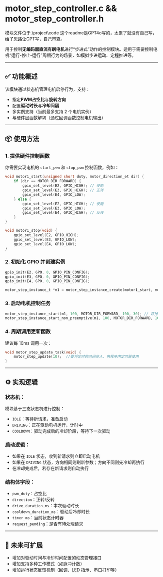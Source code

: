 # motor_step_controller.c && motor_step_controller.h
模块文件位于.\project\code
这个readme是GPT4o写的，太累了就没有自己写，给了思路让GPT写，自己审查。

用于控制**无编码器直流有刷电机**进行“步进式”动作的控制模块。适用于需要控制电机“运行-停止-运行”周期行为的场景，如模拟步进运动、定程推进等。

---

## ✅ 功能概述

该模块通过状态机管理电机启停行为，支持：
- 指定**PWM占空比**与**旋转方向**
- 配置**驱动时长**与**冷却间隔**
- 多实例支持（当前最多支持 2 个电机实例）
- 与硬件层函数解耦（通过回调函数控制电机输出）

---

## 📦 使用方法

### 1. 提供硬件控制函数

你需要实现电机的 `start_pwm` 和 `stop_pwm` 控制函数，例如：

```c
void motor1_start(unsigned short duty, motor_direction_et dir) {
    if (dir == MOTOR_DIR_FORWARD) {
        gpio_set_level(E2, GPIO_HIGH); // 使能
        gpio_set_level(E3, GPIO_HIGH); // 正转
        gpio_set_level(E4, GPIO_LOW);
    } else {
        gpio_set_level(E2, GPIO_HIGH); // 使能
        gpio_set_level(E3, GPIO_LOW); 
        gpio_set_level(E4, GPIO_HIGH); // 反转
    }
}

void motor1_stop(void) {
    gpio_set_level(E2, GPIO_HIGH);
    gpio_set_level(E3, GPIO_LOW);
    gpio_set_level(E4, GPIO_LOW);
}
```

### 2. 初始化 GPIO 并创建实例

```c
gpio_init(E2, GPO, 0, GPIO_PIN_CONFIG);
gpio_init(E3, GPO, 0, GPIO_PIN_CONFIG);
gpio_init(E4, GPO, 0, GPIO_PIN_CONFIG);

motor_step_instance_t *m1 = motor_step_instance_create(motor1_start, motor1_stop);
```

### 3. 启动电机控制任务

```c
motor_step_instance_start(m1, 100, MOTOR_DIR_FORWARD, 100, 30); // 非抢占调用
motor_step_instance_start_non_preemptive(m1, 100, MOTOR_DIR_FORWARD, 100, 30); // 抢占调用
```

### 4. 周期调用更新函数

建议每 10ms 调用一次：

```c
void motor_step_update_task(void) {
    motor_step_update(10);  //要将定时的时间传入，供程序内定时器使用
}
```

---

## ⚙️ 实现逻辑

### 状态机：

模块基于三态状态机进行控制：

- `IDLE`：等待新请求，准备启动
- `DRIVING`：正在驱动电机运行，计时中
- `COOLDOWN`：驱动完成后的冷却阶段，等待下一次驱动

### 启动逻辑：

- 如果在 `IDLE` 状态，收到新请求则立即启动电机
- 如果在 `DRIVING` 状态，方向相同则刷新参数；方向不同则先冷却再执行
- 在冷却完成后，若存在新请求则自动执行

### 结构体字段：

- `pwm_duty`：占空比
- `direction`：正转/反转
- `drive_duration_ms`：本次驱动时长
- `cooldown_duration_ms`：驱动后冷却时长
- `timer_ms`：当前状态计时器
- `request_pending`：是否有待处理请求

---

## 🔌 未来可扩展

- 增加对驱动时间与冷却时间配置的动态管理接口
- 增加支持多种工作模式（如脉冲计数）
- 增加运行状态反馈机制（回调、LED 指示、串口打印等）

